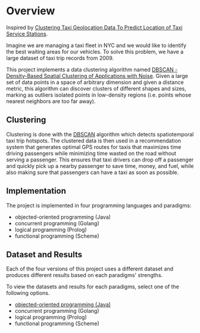 # Overview
Inspired by [Clustering Taxi Geolocation Data To Predict Location of Taxi Service Stations](https://medium.com/analytics-vidhya/clustering-taxi-geolocation-data-to-predict-location-of-taxi-service-stations-answering-important-82535ed9bf57).

Imagine we are managing a taxi fleet in NYC and we would like to identify the best waiting areas for our vehicles. To solve this problem, we have a large dataset of taxi trip records from 2009.

This project implements a data clustering algorithm named [DBSCAN - Density-Based Spatial Clustering of Applications with Noise](https://en.wikipedia.org/wiki/DBSCAN). Given a large set of data points in a space of arbitrary dimension and given a distance metric, this algorithm can discover clusters of different shapes and sizes, marking as outliers isolated points in low-density regions (i.e. points whose nearest neighbors are too far away).


## Clustering
Clustering is done with the [DBSCAN](https://en.wikipedia.org/wiki/DBSCAN) algorithm which detects spatiotemporal taxi trip hotspots. The clustered data is then used in a recommendation system that generates optimal GPS routes for taxis that maximizes time driving passengers while minimizing time wasted on the road without serving a passenger. This ensures that taxi drivers can drop off a passenger and quickly pick up a nearby passenger to save time, money, and fuel, while also making sure that passengers can have a taxi as soon as possible.

## Implementation
The project is implemented in four programming languages and paradigms: 
  - objected-oriented programming (Java)
  - concurrent programming (Golang)
  - logical programming (Prolog)
  - functional programming (Scheme)

## Dataset and Results
Each of the four versions of this project uses a different dataset and produces different results based on each paradigms' strengths.

To view the datasets and results for each paradigms, select one of the following options.
  - [objected-oriented programming (Java)](/Java)
  - concurrent programming (Golang)
  - logical programming (Prolog)
  - functional programming (Scheme)
